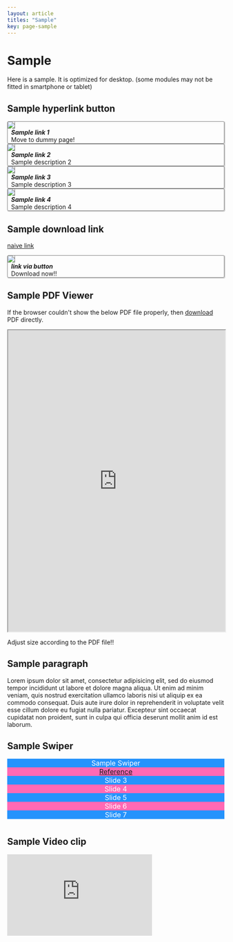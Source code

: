 ```yaml
---
layout: article
titles: "Sample"
key: page-sample
---
```


<style>
  .swiper-demo {
    height: 150px;
  }
  .swiper-demo .swiper__slide {
    display: flex;
    align-items: center;
    justify-content: center;
    font-size: 1rem;
    color: #fff;
  }
  .swiper-demo .swiper__slide:nth-child(even) {
    background-color: #ff69b4;
  }
  .swiper-demo .swiper__slide:nth-child(odd) {
    background-color: #2593fc;
  }
  .swiper-demo--dark .swiper__slide:nth-child(even) {
    background-color: #312;
  }
  .swiper-demo--dark .swiper__slide:nth-child(odd) {
    background-color: #123;
  }
  .swiper-demo--image .swiper__slide:nth-child(n) {
    background-color: #000;
  }

  /* DON'T USE JS TO THIS!! */
  #grid_for_list{
    box-shadow: 1px 1px 1px 1px #ccc;  
    border: 1px solid gray;
    border-radius: 3px;
    cursor: pointer;

    transform: scale(1);
    -webkit-transform: scale(1);
    -moz-transform: scale(1);
    -ms-transform: scale(1);
    -o-transform: scale(1);
    transition: all 0.1s ease-in-out;
  }

  #grid_for_list:hover {
    transform: scale(1.0125);
    -webkit-transform: scale(1.0125);
    -moz-transform: scale(1.0125);
    -ms-transform: scale(1.0125);
    -o-transform: scale(1.0125);
  }

  #cell_for_list{
    padding: 2px 2px 2px 2px;
  }
  #h_for_list{
    margin: 0 0 0 0.5rem;
  }
  #p_for_list{
    margin: 0 0 0 0.5rem;
  }
  div.cell img{
    border-right: 1px solid gray;
  }
</style>

# Sample
Here is a sample. It is optimized for desktop. (some modules may not be fitted in smartphone or tablet)

## Sample hyperlink button
<div class="grid scale" id="grid_for_list" onclick="location.href='https://eunseong-park.github.io/contents/sample_material/sample_post1.html';">
  <div class="cell cell--2"><img src="/imgs/etc/3.png"></div>
  <div class="cell cell--auto">
    <h5 id="h_for_list">Sample link 1</h5>
    <p id="p_for_list">Move to dummy page!</p>
  </div>
</div>

<div class="grid" id="grid_for_list" onclick="location.href='https://eunseong-park.github.io/';">
  <div class="cell cell--2"><img src="/imgs/etc/2.png"></div>
  <div class="cell cell--auto">
    <h5 id="h_for_list">Sample link 2</h5>
    <p id="p_for_list">Sample description 2</p>
  </div>
</div>

<div class="grid" id="grid_for_list" onclick="location.href='https://eunseong-park.github.io/';">
  <div class="cell cell--2"><img src="/imgs/etc/1.png"></div>
  <div class="cell cell--auto">
    <h5 id="h_for_list">Sample link 3</h5>
    <p id="p_for_list">Sample description 3</p>
  </div>
</div>


<div class="grid" id="grid_for_list" onclick="location.href='https://eunseong-park.github.io/';">
  <div class="cell cell--2"><img src="/imgs/etc/2.png"></div>
  <div class="cell cell--auto">
    <h5 id="h_for_list">Sample link 4</h5>
    <p id="p_for_list">Sample description 4</p>
  </div>
</div>



## Sample download link

[naive link](/contents/sample_material/sample_py.py)

<div class="grid" id="grid_for_list" onclick="location.href='https://eunseong-park.github.io/contents/sample_material/sample_py.py';">
  <div class="cell cell--2"><img src="/imgs/etc/2.png"></div>
  <div class="cell cell--auto">
    <h5 id="h_for_list">link via button</h5>
    <p id="p_for_list">Download now!!</p>
  </div>
</div>

## Sample PDF Viewer

If the browser couldn't show the below PDF file properly, then [download](/contents/sample_material/sample_py.py) PDF directly.

<div stype="position: relative; height:0; padding-bottom: 56.25%;">
<iframe src="https://github.com/EunSeong-Park/EunSeong-Park.github.io/raw/master/contents/sample_material/sample_pdf.pdf" width="100%" height="700"></iframe>
</div>

Adjust size according to the PDF file!!

## Sample paragraph
Lorem ipsum dolor sit amet, consectetur adipisicing elit, sed do eiusmod tempor incididunt ut labore et dolore magna aliqua. Ut enim ad minim veniam, quis nostrud exercitation ullamco laboris nisi ut aliquip ex ea commodo consequat. Duis aute irure dolor in reprehenderit in voluptate velit esse cillum dolore eu fugiat nulla pariatur. Excepteur sint occaecat cupidatat non proident, sunt in culpa qui officia deserunt mollit anim id est laborum.

## Sample Swiper
<div class="swiper swiper--light my-3 swiper-demo swiper-demo--1">
  <div class="swiper__wrapper">
    <div class="swiper__slide">
      Sample Swiper  
    </div>
    <div class="swiper__slide">
      <a href="https://tianqi.name/jekyll-TeXt-theme/test/">Reference</a>
    </div>
    <div class="swiper__slide">Slide 3</div>
    <div class="swiper__slide">Slide 4</div>
    <div class="swiper__slide">Slide 5</div>
    <div class="swiper__slide">Slide 6</div>
    <div class="swiper__slide">Slide 7</div>
  </div>
  <div class="swiper__button swiper__button--prev fas fa-chevron-left"></div>
  <div class="swiper__button swiper__button--next fas fa-chevron-right"></div>
</div>

## Sample Video clip
<iframe width="336" height="189" src="https://www.youtube.com/embed/6TWJaFD6R2s" frameborder="0" allow="accelerometer; autoplay; clipboard-write; encrypted-media; gyroscope; picture-in-picture" allowfullscreen></iframe>


<!-- SCRIPT -->
<script>
  {%- include scripts/lib/swiper.js -%}
  var SOURCES = window.TEXT_VARIABLES.sources;
  window.Lazyload.js(SOURCES.jquery, function() {
    $('.swiper-demo--0').swiper();
    $('.swiper-demo--1').swiper();
    $('.swiper-demo--2').swiper();
    $('.swiper-demo--3').swiper();
    $('.swiper-demo--4').swiper({ animation: false });
  });
</script>